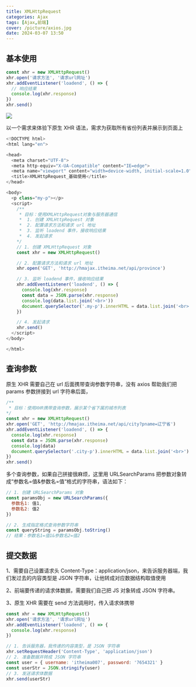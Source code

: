 ```yaml
---
title: XMLHttpRequest
categories: Ajax
tags: [Ajax,前端]
cover: /picture/axios.jpg
date: 2024-03-07 13:50
---
```


## 基本使用

```javascript
const xhr = new XMLHttpRequest()
xhr.open('请求方法', '请求url网址')
xhr.addEventListener('loadend', () => {
  // 响应结果
  console.log(xhr.response)
})
xhr.send()
```

![](image_5aNXS1KKws.png)

以一个需求来体验下原生 XHR 语法，需求为获取所有省份列表并展示到页面上

```javascript
<!DOCTYPE html>
<html lang="en">

<head>
  <meta charset="UTF-8">
  <meta http-equiv="X-UA-Compatible" content="IE=edge">
  <meta name="viewport" content="width=device-width, initial-scale=1.0">
  <title>XMLHttpRequest_基础使用</title>
</head>

<body>
  <p class="my-p"></p>
  <script>
    /**
     * 目标：使用XMLHttpRequest对象与服务器通信
     *  1. 创建 XMLHttpRequest 对象
     *  2. 配置请求方法和请求 url 地址
     *  3. 监听 loadend 事件，接收响应结果
     *  4. 发起请求
    */
    // 1. 创建 XMLHttpRequest 对象
    const xhr = new XMLHttpRequest()

    // 2. 配置请求方法和请求 url 地址
    xhr.open('GET', 'http://hmajax.itheima.net/api/province')

    // 3. 监听 loadend 事件，接收响应结果
    xhr.addEventListener('loadend', () => {
      console.log(xhr.response)
      const data = JSON.parse(xhr.response)
      console.log(data.list.join('<br>'))
      document.querySelector('.my-p').innerHTML = data.list.join('<br>')
    })

    // 4. 发起请求
    xhr.send()
  </script>
</body>

</html>
```

## 查询参数

原生 XHR 需要自己在 url 后面携带查询参数字符串，没有 axios 帮助我们把 params 参数拼接到 url 字符串后面，

```javascript
/**
 * 目标：使用XHR携带查询参数，展示某个省下属的城市列表
*/
const xhr = new XMLHttpRequest()
xhr.open('GET', 'http://hmajax.itheima.net/api/city?pname=辽宁省')
xhr.addEventListener('loadend', () => {
  console.log(xhr.response)
  const data = JSON.parse(xhr.response)
  console.log(data)
  document.querySelector('.city-p').innerHTML = data.list.join('<br>')
})
xhr.send()
```

多个查询参数，如果自己拼接很麻烦，这里用 URLSearchParams 把参数对象转成“参数名=值&参数名=值“格式的字符串，语法如下：

```javascript
// 1. 创建 URLSearchParams 对象
const paramsObj = new URLSearchParams({
  参数名1: 值1,
  参数名2: 值2
})

// 2. 生成指定格式查询参数字符串
const queryString = paramsObj.toString()
// 结果：参数名1=值1&参数名2=值2
```

## 提交数据

1、需要自己设置请求头 Content-Type：application/json，来告诉服务器端，我们发过去的内容类型是 JSON 字符串，让他转成对应数据结构取值使用

2、前端要传递的请求体数据，需要我们自己把 JS 对象转成 JSON 字符串。

3、原生 XHR 需要在 send 方法调用时，传入请求体携带

```javascript
const xhr = new XMLHttpRequest()
xhr.open('请求方法', '请求url网址')
xhr.addEventListener('loadend', () => {
  console.log(xhr.response)
})

// 1. 告诉服务器，我传递的内容类型，是 JSON 字符串
xhr.setRequestHeader('Content-Type', 'application/json')
// 2. 准备数据并转成 JSON 字符串
const user = { username: 'itheima007', password: '7654321' }
const userStr = JSON.stringify(user)
// 3. 发送请求体数据
xhr.send(userStr)
```
